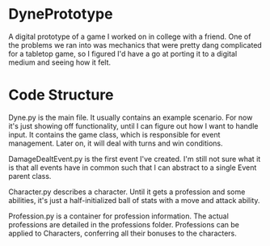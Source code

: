 # DynePrototype

A digital prototype of a game I worked on in college with a friend. One of the problems we ran into was mechanics that were pretty dang complicated for a tabletop game, so I figured I'd have a go at porting it to a digital medium and seeing how it felt.

# Code Structure
Dyne.py is the main file. It usually contains an example scenario. For now it's just showing off functionality, until I can figure out how I want to handle input. It contains the game class, which is responsible for event management. Later on, it will deal with turns and win conditions.

DamageDealtEvent.py is the first event I've created. I'm still not sure what it is that all events have in common such that I can abstract to a single Event parent class.

Character.py describes a character. Until it gets a profession and some abilities, it's just a half-initialized ball of stats with a move and attack ability.

Profession.py is a container for profession information. The actual professions are detailed in the professions folder. Professions can be applied to Characters, conferring all their bonuses to the characters.

